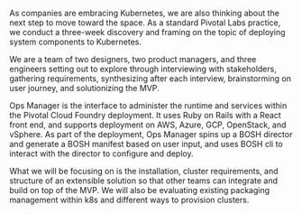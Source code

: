As companies are embracing Kubernetes, we are also thinking about the next step to move toward the space.  As a standard Pivotal Labs practice, we conduct a three-week discovery and framing on the topic of deploying system components to Kubernetes.

We are a team of two designers, two product managers, and three engineers setting out to explore through interviewing with stakeholders, gathering requirements, synthesizing after each interview, brainstorming on user journey, and solutionizing the MVP.

Ops Manager is the interface to administer the runtime and services within the Pivotal Cloud Foundry deployment.  It uses Ruby on Rails with a React front end, and supports deployment on AWS, Azure, GCP, OpenStack, and vSphere.  As part of the deployment, Ops Manager spins up a BOSH director and generate a BOSH manifest based on user input, and uses BOSH cli to interact with the director to configure and deploy.

What we will be focusing on is the installation, cluster requirements, and structure of an extensible solution so that other teams can integrate and build on top of the MVP.  We will also be evaluating existing packaging management within k8s and different ways to provision clusters.
